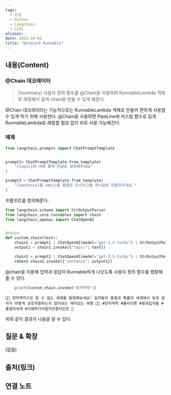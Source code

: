 ```yaml
---
tags:
  - 완성
  - Python
  - Langchain
  - LCEL
aliases: 
date: 2024-10-01
title: "@chain과 Runnable"
---
```


## 내용(Content)

### @Chain 데코레이터

>[!summary]
>사용자 정의 함수를 @Chain을 이용하여 RunnableLambda 객체로 래핑해서 쉽게 chain을 만들 수 있게 해준다.

@Chain 데코레이터는 기능적으로는 RunnableLambda 객체로 만들어 편하게 사용할 수 있게 하기 위해 사용한다. @Chain을 사용하면 PipeLine에 커스텀 함수로 길게 RunnableLambda로 래핑할 필요 없이 바로 사용 가능해진다.


### 예제

```python
from langchain.prompts import ChatPromptTemplate


prompt1= ChatPromptTemplate.from_template(
    "{topic}에 대해 짧게 한글로 설명해주세요" 
)

prompt2 = ChatPromptTemplate.from_template(
    "{sentence}를 emoji를 활용한 인스타그램 게시글로 만들어주세요."
)
```

프롬프트를 정의해준다.

```python
from langchain.schema import StrOutputParser
from langchain_core.runnables import chain
from langchain_openai import ChatOpenAI


@chain
def custom_chain(text):
    chain1 = prompt1 | ChatOpenAI(model="gpt-3.5-turbo") | StrOutputParser()
    output1 = chain1.invoke({"topic": text})

    chain2 = prompt2 | ChatOpenAI(model="gpt-3.5-turbo") | StrOutputParser()
    return chain2.invoke({"sentence": output1})


```

@chain을 이용해 입력과 응답이 Runnable하게 나오도록 사용자 정의 함수를 랩핑해 줄 수 있다.

```python
	print(custom_chain.invoke("양자역학"))
```

```text
🔬✨ 양자역학으로 알 수 없는 세계를 탐험해보세요! 입자들의 물결과 확률의 세계에서 빛과 원자가 어떻게 상호작용하는지 알아보는 재미있는 여행 🌌🌀 #양자역학 #물리이론 #빛과입자들 #물결의세계 #이해하기어렵지만흥미진진 🌟
```

위와 같이 결과가 나옴을 알 수 있다.

## 질문 & 확장

(없음)

## 출처(링크)


## 연결 노트

